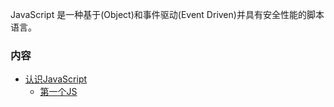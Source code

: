 
JavaScript 是一种基于(Object)和事件驱动(Event Driven)并具有安全性能的脚本语言。


### 内容

* [认识JavaScript](ch01)
   * [第一个JS](ch01/01_第一个JS.md)